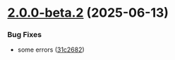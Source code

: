 # [2.0.0-beta.2](https://github.com/GhentCDH/vue_component_annotated_text/compare/v2.0.0-beta.1...v2.0.0-beta.2) (2025-06-13)


### Bug Fixes

* some errors ([31c2682](https://github.com/GhentCDH/vue_component_annotated_text/commit/31c26829157cac5c0714027ec0e3981c7bae1ce1))



